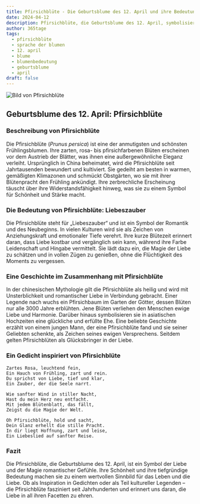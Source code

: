 ```yaml
---
title: Pfirsichblüte - Die Geburtsblume des 12. April und ihre Bedeutung
date: 2024-04-12
description: Pfirsichblüte, die Geburtsblume des 12. April, symbolisiert Liebeszauber. Erfahre mehr über ihre Geschichte, Bedeutung und Symbolik in der Sprache der Blumen.
author: 365tage
tags:
  - pfirsichblüte
  - sprache der blumen
  - 12. april
  - blume
  - blumenbedeutung
  - geburtsblume
  - april
draft: false
---
```


![Bild von Pfirsichblüte](https://cdn.pixabay.com/photo/2017/07/20/19/18/peach-blossom-2523391_640.jpg#center)

## Geburtsblume des 12. April: Pfirsichblüte

### Beschreibung von Pfirsichblüte

Die Pfirsichblüte (_Prunus persica_) ist eine der anmutigsten und schönsten Frühlingsblumen. Ihre zarten, rosa- bis pfirsichfarbenen Blüten erscheinen vor dem Austrieb der Blätter, was ihnen eine außergewöhnliche Eleganz verleiht. Ursprünglich in China beheimatet, wird die Pfirsichblüte seit Jahrtausenden bewundert und kultiviert. Sie gedeiht am besten in warmen, gemäßigten Klimazonen und schmückt Obstgärten, wo sie mit ihrer Blütenpracht den Frühling ankündigt. Ihre zerbrechliche Erscheinung täuscht über ihre Widerstandsfähigkeit hinweg, was sie zu einem Symbol für Schönheit und Stärke macht.

### Die Bedeutung von Pfirsichblüte: Liebeszauber

Die Pfirsichblüte steht für „Liebeszauber“ und ist ein Symbol der Romantik und des Neubeginns. In vielen Kulturen wird sie als Zeichen von Anziehungskraft und emotionaler Tiefe verehrt. Ihre kurze Blütezeit erinnert daran, dass Liebe kostbar und vergänglich sein kann, während ihre Farbe Leidenschaft und Hingabe vermittelt. Sie lädt dazu ein, die Magie der Liebe zu schätzen und in vollen Zügen zu genießen, ohne die Flüchtigkeit des Moments zu vergessen.

### Eine Geschichte im Zusammenhang mit Pfirsichblüte

In der chinesischen Mythologie gilt die Pfirsichblüte als heilig und wird mit Unsterblichkeit und romantischer Liebe in Verbindung gebracht. Einer Legende nach wuchs ein Pfirsichbaum im Garten der Götter, dessen Blüten nur alle 3000 Jahre erblühten. Jene Blüten verliehen den Menschen ewige Liebe und Harmonie. Darüber hinaus symbolisieren sie in asiatischen Hochzeiten eine glückliche und erfüllte Ehe. Eine beliebte Geschichte erzählt von einem jungen Mann, der eine Pfirsichblüte fand und sie seiner Geliebten schenkte, als Zeichen seines ewigen Versprechens. Seitdem gelten Pfirsichblüten als Glücksbringer in der Liebe.

### Ein Gedicht inspiriert von Pfirsichblüte

```
Zartes Rosa, leuchtend fein,  
Ein Hauch von Frühling, zart und rein.  
Du sprichst von Liebe, tief und klar,  
Ein Zauber, der die Seele narrt.  

Wie sanfter Wind in stiller Nacht,  
Hast du mein Herz neu entfacht.  
Mit jedem Blütenblatt, das fällt,  
Zeigst du die Magie der Welt.  

Oh Pfirsichblüte, hold und sacht,  
Dein Glanz erhellt die stille Pracht.  
In dir liegt Hoffnung, zart und leise,  
Ein Liebeslied auf sanfter Reise.  
```

### Fazit

Die Pfirsichblüte, die Geburtsblume des 12. April, ist ein Symbol der Liebe und der Magie romantischer Gefühle. Ihre Schönheit und ihre tiefgründige Bedeutung machen sie zu einem wertvollen Sinnbild für das Leben und die Liebe. Ob als Inspiration in Gedichten oder als Teil kultureller Legenden – die Pfirsichblüte fasziniert seit Jahrhunderten und erinnert uns daran, die Liebe in all ihren Facetten zu ehren.